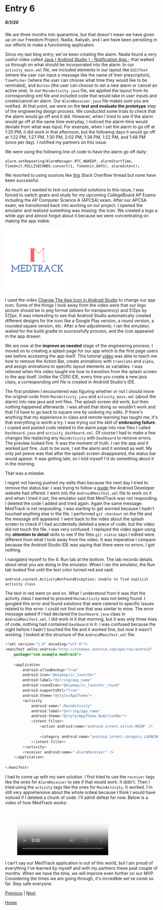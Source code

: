 # Entry 6
##### 6/1/20

We are three months into quarantine, but that doesn't mean we have given up on our Freedom Project. Nadia, Aaliyah, and I are have been persisting in our efforts to make a functioning application.

Since my last blog entry, we've been creating the alarm. Nadia found a very useful video called [Java ( Android Studio ) - Notification App -](https://www.youtube.com/watch?v=44Nr3AT7fF4) that walked us through on what should be incorporated into the alarm. In our `activity_main.xml` file, we included elements in our layout like `EditText` (where the user can input a message like the name of their prescription), `TimePicker` (where the user can choose what time they would like to be reminded), and `Button` (the user can choose to set a new alarm or cancel an active one). In our `MainActivity.java` file, we applied the layout from its corresponding xml file and included code that would take in user inputs and create/cancel an alarm. Our `AlarmReceiver.java` file makes sure you are notified. At that point, we were on the **test and evaluate the prototype** step of the engineering design process. We conducted some trials to check that the alarm would go off and it did. However, when I tried to see if the alarm would go off at the same time everyday, I noticed the alarm-time would deviate from what was input. For example, when I set the alarm to go off at 1:20 PM, it did work in that afternoon, but the following days it would go off at 1:22 PM, 1:27 PM, 1:30 PM, 2:02 PM, 1:38 PM, 1:22 PM, and 1:48 PM (once per day). I notified my partners on this issue.

We were using the following line of code to have the alarm go off daily:
```
alarm.setRepeating(AlarmManager.RTC_WAKEUP, alarmStartTime, TimeUnit.MILLISECONDS.convert(1, TimeUnit.DAYS), alarmIntent);
```
We resorted to using sources like [this](https://stackoverflow.com/questions/25762505/send-notification-in-android) Stack Overflow thread but none have been successful.

As much as I wanted to test out potential solutions to this issue, I was forced to switch gears and study for my upcoming CollegeBoard AP Exams including the AP Computer Science A (APCSA) exam. After our APCSA exam, we transitioned back into working on our project. I opened the emulator and realized something was missing: the icon. We created a logo a while ago and almost forgot about it because we were concentrating on making the app viable.

![MedTrack](../images/logo1.png)

I used the video [Change The App Icon in Android Studio](https://www.youtube.com/watch?v=SDKwNh0TioE) to change our app icon. Some of the things I took away from the video were that our logo picture should be in png format (allows for transparency) and 512px by 512px. It was interesting to see that Android Studio automatically created different designs for the icon like a Google Play version, a round version, a rounded square version, etc. After a few adjustments, I ran the emulator, waited for the build gradle to successfully process, and the icon appeared in the app drawer.

We are now at the **improve as needed** stage of the engineering process. I moved on to creating a splash page for our app which is the first page users see before accessing the app itself. This tutorial [video](https://www.youtube.com/watch?v=JLIFqqnSNmg) was able to teach me how to remove the Action Bar, create animations with `translate` and `alpha`, and assign animations to specific layout elements as variables. I was relieved when this video taught me how to transition from the splash screen to the app itself. Unlike the CS50 IDE, every time you create a new java class, a corresponding xml file is created in Android Studio's IDE.

The first problem I encountered was figuring whether or not I should move the original code from `MainActivity.java` and `activity_main.xml` (about the alarm) into new java and xml files. The splash screen did work, but then nothing happened afterwards. I was afraid that doing so wouldn't work and that I'd have to go back to square one by undoing my edits. If there's anything that my experience in class and remote learning has taught me, it's that everything is worth a try. I was trying out the skill of **embracing failure**. I copied and pasted code related to the alarm page into new files I called `Dashboard.java` and `activity_dashboard.xml`. Of course I had to make a few changes like replacing any `MainActivity` with `Dashboard` to remove errors. The preview looked fine. It was the moment of truth. I ran the app and it worked just fine. Just to be sure, I set the alarm and it worked as well. My only pet peeve was that after the splash screen disappeared, the status bar would appear. It was getting late, so I told myself I'd do something about it in the morning.

That was a mistake.

I regret not having pushed my edits then because the next day I tried to remove the status bar. I was trying to follow a [guide](https://developer.android.com/training/system-ui/status) the Android Developer website had offered. I went into the `AndroidManifest.xml` file to work on it and when I tried it out, the emulator said that MedTrack was not responding. I deleted the code I added and tried again. Again the same message: MedTrack is not responding. I was starting to get worried because I hadn't touched anything else in the file. I performed `git checkout` on the file and the message still appeared. I went back to the video about the splash screen to check if I had accidentally deleted a piece of code, but the video did not touch the file. I was very confused. I replayed the video again using my **attention to detail** skills to see if the files `git status` says I edited were different from what I took away from the video. It was imperative I compare because the Android Studio IDE was saying that there were no errors. I got nothing.

I navigated myself to the 4: Run tab at the bottom. The tab records details about what you are doing in the emulator. When I ran the emulator, the Run tab looked fine until the text color turned red and said:
```
android.content.ActivityNotFoundException: Unable to find explicit activity class
```
The text in red went on and on. What I understood from it was that the activity class I wanted to proceed `MainActivity` was not being found. I googled this error and found solutions that were catered to specific issues related to this error. I could not find one that was similar to mine. The error message asked if I had declared the `Dashboard.java` class in `AndroidManifest.xml`. I did work in it that morning, but it was only three lines of code, nothing had contained `Dashboard` in it. I was confused because the night before I hadn't touched the file and it worked fine, but now it wasn't working. I looked at the structure of the `AndroidManifest.xml` file:
```java
<?xml version="1.0" encoding="utf-8"?>
<manifest xmlns:android="http://schemas.android.com/apk/res/android"
    package="com.example.medtrack">

    <application
        android:allowBackup="true"
        android:icon="@mipmap/ic_launcher"
        android:label="@string/app_name"
        android:roundIcon="@mipmap/ic_launcher_round"
        android:supportsRtl="true"
        android:theme="@style/AppTheme">
        <activity
            android:name=".MainActivity"
            android:label="@string/app_name"
            android:theme="@style/AppTheme.NoActionBar">
            <intent-filter>
                <action android:name="android.intent.action.MAIN" />

                <category android:name="android.intent.category.LAUNCHER" />
            </intent-filter>
        </activity>
        <receiver android:name=".AlarmReceiver" />
    </application>

</manifest>
```
I had to come up with my own solution. I first tried to use the `receiver` tags like the ones for `AlarmReceiver` to see if that would work. It didn't. Then I tried using the `activity` tags like the ones for `MainActivity`. It worked. I'm still very apprehensive about the whole ordeal because I think I would have noticed if I deleted a chunk of code. I'll admit defeat for now. Below is a video of how MedTrack works:

<figure class="video_container">
  <video controls="true" allowfullscreen="true" poster="../images/Logo1.png">
    <source src="../images/MedTrack-rec1.mp4" type="video/mp4">
  </video>
</figure>

I can't say our MedTrack application is out of this world, but I am proud of everything I've learned by myself and with my partners these past couple of months. When we have the time, we will improve even further on our MVP. Considering the times we are going through, it's incredible we've come so far. Stay safe everyone.

[Previous](entry05.md) | [Next](entry07.md)

[Home](../README.md)